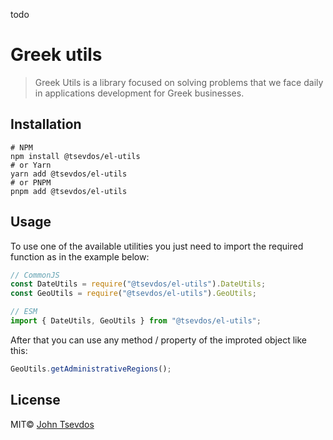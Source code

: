 todo

# Greek utils

> Greek Utils is a library focused on solving problems that we face daily in applications development for Greek businesses.

## Installation

```shell
# NPM
npm install @tsevdos/el-utils
# or Yarn
yarn add @tsevdos/el-utils
# or PNPM
pnpm add @tsevdos/el-utils
```

## Usage

To use one of the available utilities you just need to import the required function as in the example below:

```js
// CommonJS
const DateUtils = require("@tsevdos/el-utils").DateUtils;
const GeoUtils = require("@tsevdos/el-utils").GeoUtils;

// ESM
import { DateUtils, GeoUtils } from "@tsevdos/el-utils";
```

After that you can use any method / property of the improted object like this:

```js
GeoUtils.getAdministrativeRegions();
```

## License

MIT© [John Tsevdos](http://tsevdos.me)
